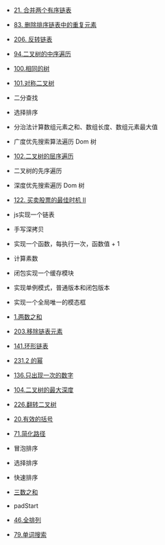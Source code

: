 - [21. 合并两个有序链表](https://leetcode-cn.com/problems/merge-two-sorted-lists/)  
- [83. 删除排序链表中的重复元素](https://leetcode-cn.com/problems/remove-duplicates-from-sorted-list/)  
- [206. 反转链表](https://leetcode-cn.com/problems/reverse-linked-list/)   
- [94.二叉树的中序遍历](https://leetcode-cn.com/problems/binary-tree-inorder-traversal/)  
- [100.相同的树](https://leetcode-cn.com/problems/same-tree/)  
-  [101.对称二叉树](https://leetcode-cn.com/problems/symmetric-tree/)  
- 二分查找 
- 选择排序 
- 分治法计算数组元素之和、数组长度、数组元素最大值
- 广度优先搜索算法遍历 Dom 树
- [102.二叉树的层序遍历](https://leetcode-cn.com/problems/binary-tree-level-order-traversal/)
- 二叉树的先序遍历
- 深度优先搜索遍历 Dom 树
- [122. 买卖股票的最佳时机 II](https://leetcode-cn.com/problems/best-time-to-buy-and-sell-stock-ii/)
- js实现一个链表
- 手写深拷贝
- 实现一个函数，每执行一次，函数值 + 1
- 计算素数
- 闭包实现一个缓存模块
- 实现单例模式，普通版本和闭包版本
- 实现一个全局唯一的模态框


- [1.两数之和](https://leetcode-cn.com/problems/two-sum/)
- [203.移除链表元素](https://leetcode-cn.com/problems/remove-linked-list-elements/)
- [141.环形链表](https://leetcode-cn.com/problems/linked-list-cycle/submissions/)
- [231.2 的幂](https://leetcode-cn.com/problems/power-of-two/)
- [136.只出现一次的数字](https://leetcode-cn.com/problems/single-number/)
- [104.二叉树的最大深度](https://leetcode-cn.com/problems/maximum-depth-of-binary-tree/) 
- [226.翻转二叉树](https://leetcode-cn.com/problems/invert-binary-tree/)
- [20.有效的括号](https://leetcode-cn.com/problems/valid-parentheses/)
- [71.简化路径](https://leetcode-cn.com/problems/simplify-path/)
- 冒泡排序
- 选择排序
- 快速排序
- [三数之和](https://leetcode-cn.com/problems/3sum/)
- padStart
- [46.全排列](https://leetcode-cn.com/problems/permutations/)
- [79.单词搜索](https://leetcode-cn.com/problems/word-search/)